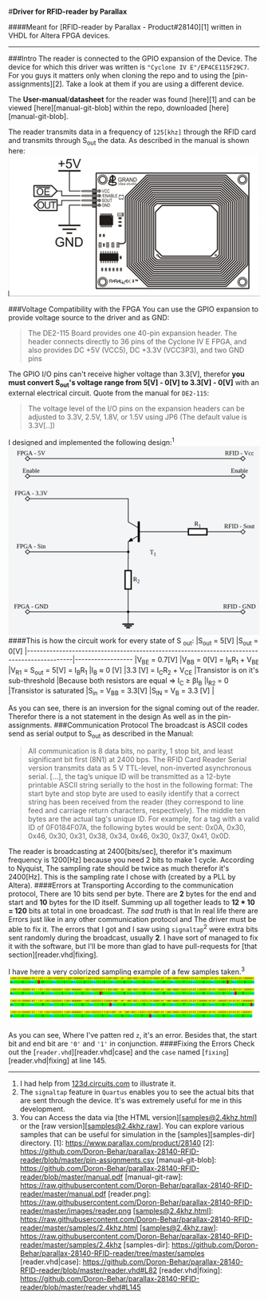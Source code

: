 <!--Meant for Github - No math Ajax-->
#**Driver for RFID-reader by Parallax**

####Meant for [RFID-reader by Parallax - Product#28140][1] written in VHDL for Altera FPGA devices.

-------
###Intro
The reader is connected to the GPIO expansion of the Device. The device for which this driver was written is `"Cyclone IV E"/EP4CE115F29C7`. For you guys it matters only when cloning the repo and to using the [pin-assignments][2]. Take a look at them if you are using a different device.

The **User-manual**/**datasheet** for the reader was found [here][1] and can be viewed [here][manual-git-blob] within the repo, downloaded [here] [manual-git-blob].

The reader transmits data in a frequency of `125[khz]` through the RFID card and transmits through S<sub>out</sub> the data. As described in the manual is shown here:
![reader](https://raw.githubusercontent.com/Doron-Behar/parallax-28140-RFID-reader/master/images/reader.png)

###Voltage Compatibility with the FPGA
You can use the GPIO expansion to provide voltage source to the driver and as GND:
> The DE2-115 Board provides one 40-pin expansion header. The header connects directly to 36 pins
of the Cyclone IV E FPGA, and also provides DC +5V (VCC5), DC +3.3V (VCC3P3), and two
GND pins

The GPIO I/O pins can't receive higher voltage than 3.3[V], therefor **you must convert S<sub>out</sub>'s voltage range from 5[V] - 0[V] to 3.3[V] - 0[V]** with an external electrical circuit.
Quote from the manual for `DE2-115`:
> The voltage level of the I/O pins on the expansion headers can be adjusted to 3.3V, 2.5V, 1.8V, or 1.5V using JP6 (The default value is 3.3V[..])

I designed and implemented the following design:<sup>1</sup>
![circuit](https://raw.githubusercontent.com/Doron-Behar/parallax-28140-RFID-reader/master/images/circuit.png)
####This is how the circuit work for every state of S <sub>out</sub>:
|S<sub>out</sub> = 5[V]                                                                      |S<sub>out</sub> = 0[V]
|--------------------------------------------------------------------------------------------|------------------
|V<sub>BE</sub> = 0.7[V]                                                                     |V<sub>BB</sub> = 0[V] = I<sub>B</sub>R<sub>1</sub> + V<sub>BE</sub>
|V<sub>R1</sub> = S<sub>out</sub> = 5[V] = I<sub>B</sub>R<sub>1</sub>                        |I<sub>B</sub> ≈ 0 [V]
|3.3 [V] = I<sub>C</sub>R<sub>2</sub> + V<sub>CE</sub>                                       |Transistor is on it's sub-threshold
|Because both resistors are equal => I<sub>C</sub> ≥ βI<sub>B</sub>                          |I<sub>R2</sub> = 0
|Transistor is saturated                                                                     |S<sub>in</sub> = V<sub>BB</sub> = 3.3[V]
|S<sub>IN</sub> = V<sub>B</sub> = 3.3 [V]                                                    |

As you can see, there is an inversion for the signal coming out of the reader. Therefor there is a not statement in the design As well as in the pin-assignments.
###Communication Protocol
The broadcast is ASCII codes send as serial output to S<sub>out</sub> as described in the Manual:
> All communication is 8 data bits, no parity, 1 stop bit, and least
significant bit first (8N1) at 2400 bps. The RFID Card Reader Serial
version transmits data as 5 V TTL-level, non-inverted asynchronous
serial. […], the tag’s unique ID will be transmitted as a 12-byte
printable ASCII string serially to the host in the following format:
The start byte and stop byte are used to easily identify that a
correct string has been received from the reader (they correspond to
line feed and carriage return characters, respectively). The middle
ten bytes are the actual tag's unique ID. For example, for a tag with
a valid ID of 0F0184F07A, the following bytes would be sent: 0x0A,
0x30, 0x46, 0x30, 0x31, 0x38, 0x34, 0x46, 0x30, 0x37, 0x41, 0x0D.

The reader is broadcasting at 2400[bits/sec], therefor it's maximum frequency is 1200[Hz] because you need 2 bits to make 1 cycle. According to Nyquist, The sampling rate should be twice as much therefor it's 2400[Hz]. This is the sampling rate I chose with (created by a PLL by Altera).
####Errors at Transporting
According to the communication protocol, There are 10 bits send per byte. There are **2** bytes for the end and start and **10** bytes for the ID itself. Summing up all together leads to **12 * 10 = 120** bits at total in one broadcast. 
*The sad truth* is that In real life there are Errors just like in any other communication protocol and The driver must be able to fix it. The errors that I got and I saw using `signaltap`<sup>2</sup> were extra bits sent randomly during the broadcast, usually **2**. I have sort of managed to fix it with the software, but I'll be more than glad to have pull-requests for [that section][reader.vhd|fixing].

I have here a very colorized sampling example of a few samples taken.<sup>3</sup>
![samples](https://raw.githubusercontent.com/Doron-Behar/parallax-28140-RFID-reader/master/images/samples.png)

As you can see, Where I've patten red `z`, it's an error. Besides that, the start bit and end bit are `'0'` and `'1'` in conjunction.
####Fixing the Errors
Check out the [`reader.vhd`][reader.vhd|case] and the `case` named [`fixing`][reader.vhd|fixing] at line 145.

-----------
1. I had help from [123d.circuits.com](123d.circuits.com) to illustrate it.
2. The `signaltap` feature in `Quartus` enables you to see the actual bits that are sent through the device. It's was extremely useful for me in this development.
3. You can Access the data via [the HTML version][samples@2.4khz.html] or the [raw version][samples@2.4khz.raw]. You can explore various samples that can be useful for simulation in the [samples][samples-dir] directory.
[1]: https://www.parallax.com/product/28140
[2]: https://github.com/Doron-Behar/parallax-28140-RFID-reader/blob/master/pin-assignments.csv
[manual-git-blob]: https://github.com/Doron-Behar/parallax-28140-RFID-reader/blob/master/manual.pdf
[manual-git-raw]: https://raw.githubusercontent.com/Doron-Behar/parallax-28140-RFID-reader/master/manual.pdf
[reader.png]: https://raw.githubusercontent.com/Doron-Behar/parallax-28140-RFID-reader/master/images/reader.png
[samples@2.4khz.html]: https://raw.githubusercontent.com/Doron-Behar/parallax-28140-RFID-reader/master/samples/2.4khz.html
[samples@2.4khz.raw]: https://raw.githubusercontent.com/Doron-Behar/parallax-28140-RFID-reader/master/samples/2.4khz
[samples-dir]: https://github.com/Doron-Behar/parallax-28140-RFID-reader/tree/master/samples
[reader.vhd|case]: https://github.com/Doron-Behar/parallax-28140-RFID-reader/blob/master/reader.vhd#L82
[reader.vhd|fixing]: https://github.com/Doron-Behar/parallax-28140-RFID-reader/blob/master/reader.vhd#L145

